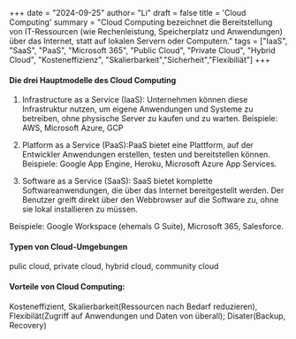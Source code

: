+++
date = "2024-09-25"
author= "Li"
draft = false
title = 'Cloud Computing'
summary = "Cloud Computing bezeichnet die Bereitstellung von IT-Ressourcen (wie Rechenleistung, Speicherplatz und Anwendungen) über das Internet, statt auf lokalen Servern oder Computern."
tags = ["IaaS", "SaaS", "PaaS", "Microsoft 365", "Public Cloud", "Private Cloud", "Hybrid Cloud", "Kosteneffizienz", "Skalierbarkeit","Sicherheit","Flexibiliät"]
+++

#### Die drei Hauptmodelle des Cloud Computing

1. Infrastructure as a Service (IaaS): Unternehmen können diese Infrastruktur nutzen, um eigene Anwendungen und Systeme zu betreiben, ohne physische Server zu kaufen und zu warten.
Beispiele: AWS, Microsoft Azure, GCP

2. Platform as a Service (PaaS):PaaS bietet eine Plattform, auf der Entwickler Anwendungen erstellen, testen und bereitstellen können. 
Beispiele: Google App Engine, Heroku, Microsoft Azure App Services.

3. Software as a Service (SaaS): SaaS bietet komplette Softwareanwendungen, die über das Internet bereitgestellt werden. Der Benutzer greift direkt über den Webbrowser auf die Software zu, ohne sie lokal installieren zu müssen.

Beispiele: Google Workspace (ehemals G Suite), Microsoft 365, Salesforce.

#### Typen von Cloud-Umgebungen
pulic cloud, private cloud, hybrid cloud, community cloud

#### Vorteile von Cloud Computing:

Kosteneffizient, Skalierbarkeit(Ressourcen nach Bedarf reduzieren), Flexibilät(Zugriff auf Anwendungen und Daten von überall); Disater(Backup, Recovery)

